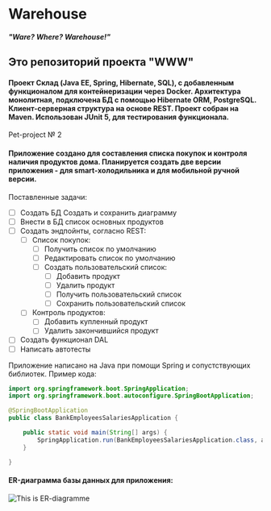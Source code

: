 # Warehouse
#### *"Ware? Where? Warehouse!"*


## Это репозиторий проекта "WWW"
#### Проект Склад (Java EE, Spring, Hibernate, SQL), с добавленным функционалом для контейнеризации через Docker. Архитектура монолитная, подключена БД с помощью Hibernate ORM, PostgreSQL. Клиент-серверная структура на основе REST. Проект собран на Maven. Использован JUnit 5, для тестирования функционала.

Pet-project № 2
#### Приложение создано для составления списка покупок и контроля наличия продуктов дома. Планируется создать две версии приложения - для smart-холодильника и для мобильной ручной версии.

Поставленные задачи:
- [ ] Создать БД Создать и сохранить диаграмму <!-- подкрутить app.prop-->
- [ ] Внести в БД список основных продуктов
- [ ] Создать эндпойнты, согласно REST:
	- [ ] Список покупок:
		- [ ] Получить список по умолчанию <!-- /shoppinglist/GET -->
		- [ ] Редактировать список по умолчанию <!-- /shoppinglist/PATCH -->
		- [ ] Создать пользовательский список:
			- [ ] Добавить продукт <!-- /shoppinglist/custom/productId/POST -->
			- [ ] Удалить продукт <!-- /shoppinglist/custom/productId/DELETE -->
			- [ ] Получить пользовательский список <!-- /shoppinglist/custom/listId/GET -->
			- [ ] Сохранить пользовательский список <!-- /shoppinglist/custom/listId/POST -->
	- [ ] Контроль продуктов:
		- [ ] Добавить купленный продукт <!-- /controlproducts/productId/POST -->
		- [ ] Удалить закончившийся продукт <!-- /controlproducts/productId/DELETE -->
- [ ] Создать функционал DAL
- [ ] Написать автотесты

Приложение написано на Java при помощи Spring и сопустствующих библиотек. Пример кода:

```java
import org.springframework.boot.SpringApplication;
import org.springframework.boot.autoconfigure.SpringBootApplication;

@SpringBootApplication
public class BankEmployeesSalariesApplication {

    public static void main(String[] args) {
        SpringApplication.run(BankEmployeesSalariesApplication.class, args);
    }

}
```

#### ER-диаграмма базы данных для приложения:

![This is ER-diagramme](warehouse-db.png)

<!-- #### Примеры запросов к базе данных:

Получаем наименование жанров по названиям фильмов:
```
SELECT f.name,
	   g.name
FROM film AS f
JOIN genre AS g ON g.genre_id=f.genre_id 
```
Получаем названия фильмов с рейтингом:
```
SELECT f.name,
	   r.name
FROM film AS f
JOIN rate AS r ON r.rate_id=f.rate_id
```
Получаем количество лайков у фильмов:
```
SELECT f.name,
	   COUNT(l.user_id)
FROM film AS f
JOIN like AS l ON l.film_id=f.film_id
GROUP BY f.name
```
Получаем фильмы, которые нравятся Васе:
```
SELECT u.name,
	   f.name
FROM film AS f
JOIN like AS l ON l.film_id=f.film_id 
JOIN user AS u ON l.user_id=u.user_id
WHERE u.name = 'Vasya'
GROUP BY user_name
```
Получаем пользователей, которым нравится фильм Дюна:
```
SELECT u.name
FROM user AS u
JOIN like AS l ON l.user_id=f.user_id 
JOIN film AS f ON f.film_id=l.film_id
WHERE f.name = 'Dune'
```
Получаем друзей Васи:
```
SELECT f.name
FROM user AS u
JOIN friendly_status AS fs u.user_id=fs.user_id
JOIN friend AS f ON fs.user_id=f.friend_id
WHERE user_name='Vasya'
``` -->
